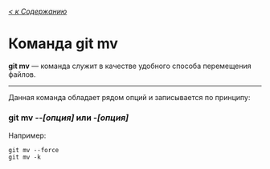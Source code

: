 ###### [< к Содержанию](/readme.md)

# Команда **git mv**

**git mv** — команда служит в качестве удобного способа перемещения файлов.

---

Данная команда обладает рядом опций и записывается по принципу:

### **git mv** --*[опция]* или -*[опция]*

Например:
```
git mv --force
git mv -k
```